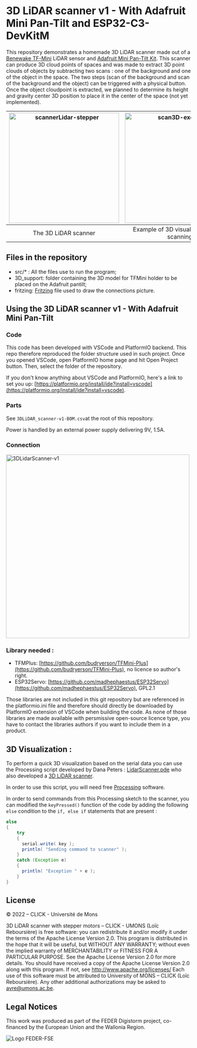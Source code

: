 # 3D LiDAR scanner v1 - With Adafruit Mini Pan-Tilt and ESP32-C3-DevKitM

This repository demonstrates a homemade 3D LiDAR scanner made out of a [Benewake TF-Mini](https://www.gotronic.fr/art-capteur-de-distance-lidar-tf-mini-27615.htm) LiDAR sensor and [Adafruit Mini Pan-Tilt Kit](https://www.adafruit.com/product/1967). This scanner can produce 3D cloud points of spaces and was made to extract 3D point clouds of objects by subtracting two scans : one of the background and one of the object in the space. The two steps (scan of the background and scan of the background  and the object) can be triggered with a physical button. Once the object cloudpoint is extracted, we planned to determine its height and gravity center 3D position to place it in the center of the space (not yet implemented).

|<img height="300" src="https://github.com/CLICKBE/3DLidarScanner-v1/assets/2494294/a447a96f-8a5c-4065-bb7a-a98c91ea455a" alt="scannerLidar-stepper"> | <img height="300" src="https://github.com/CLICKBE/MWE-scanner_stepper/assets/2494294/b51f2bb5-2d3f-4970-921e-cd1419681865" alt="scan3D-exemple">|
| :---: | :---: |
| The 3D LiDAR scanner | Example of 3D visualisation of the scanning |

## Files in the repository
- src/* : All the files use to run the program;
- 3D_support: folder containing the 3D model for TFMini holder to be placed on the Adafruit pantilt;
- fritzing: [Fritzing](https://fritzing.org/) file used to draw the connections picture.

## Using the 3D LiDAR scanner v1 - With Adafruit Mini Pan-Tilt

### Code

This code has been developed with VSCode and PlatformIO backend. This repo therefore reproduced the folder structure used in such project. Once you opened VSCode, open PlatformIO home page and hit Open Project button. Then, select the folder of the repository.

If you don't know anything about VSCode and PlatformIO, here's a link to set you up: [https://platformio.org/install/ide?install=vscode](https://platformio.org/install/ide?install=vscode).

### Parts
See `3DLiDAR_scanner-v1-BOM.csv`at the root of this repository.

Power is handled by an external power supply delivering 9V, 1.5A. 

### Connection

<img height = 500 src=https://github.com/CLICKBE/3DLidarScanner-v1/assets/2494294/4b8f6705-4c27-4613-b089-9a572626b98d alt = "3DLidarScanner-v1">

### Library needed : 
- TFMPlus: [https://github.com/budryerson/TFMini-Plus](https://github.com/budryerson/TFMini-Plus), no licence so author's right. 
- ESP32Servo: [https://github.com/madhephaestus/ESP32Servo](https://github.com/madhephaestus/ESP32Servo), GPL2.1 

Those libraries are not included in this git repository but are referenced in the platformio.ini file and therefore should directly be downloaded by PlatformIO extension of VSCode when building the code. As none of those libraries are made available with persmissive open-source licence type, you have to contact the libraries authors if you want to include them in a product. 


## 3D Visualization :
To perform a quick 3D visualization based on the serial data you can use the Processing script developed by Dana Peters : [LidarScanner.pde](https://drive.google.com/file/d/1D5wfzA8i0Pzh4qe-1skmpnqmhrvaq9d3/view?usp=drive_web) who also developed a [3D LiDAR scanner](https://www.qcontinuum.org/lidar-scanner).

In order to use this script, you will need free [Processing](https://processing.org/) software.

In order to send commands from this Processing sketch to the scanner, you can modified the `keyPressed()` function of the code by adding the following `else` condition to the `if, else if` statements that are present :  
```java
else 
{
    try 
    {
      serial.write( key );
      println( "Sending command to scanner" );
    }
    catch (Exception e)
    {
      println( "Exception " + e );
    }
}
```

## License
 © 2022 – CLICK - Université de Mons

3D LiDAR scanner with stepper motors – CLICK - UMONS (Loïc Reboursière) is free software: you can redistribute it and/or modify it under the terms of the Apache License Version 2.0. This program is distributed in the hope that it will be useful, but WITHOUT ANY WARRANTY; without even the implied warranty of MERCHANTABILITY or FITNESS FOR A PARTICULAR PURPOSE.  See the Apache License Version 2.0 for more details.
You should have received a copy of the Apache License Version 2.0 along with this program.  If not, see http://www.apache.org/licenses/
Each use of this software must be attributed to University of MONS – CLICK (Loïc Reboursière).
Any other additional authorizations may be asked to avre@umons.ac.be.

## Legal Notices
This work was produced as part of the FEDER Digistorm project, co-financed by the European Union and the Wallonia Region.

![Logo FEDER-FSE](https://www.enmieux.be/sites/default/files/assets/media-files/signatures/vignette_FEDER%2Bwallonie.png)
